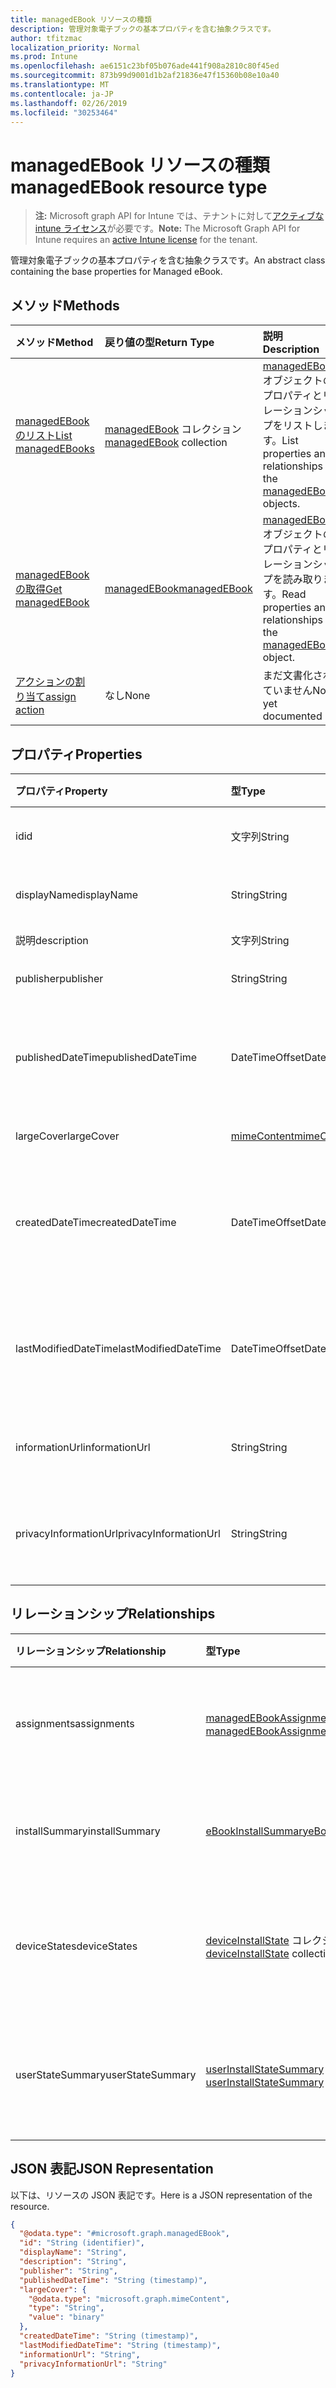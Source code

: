 ```yaml
---
title: managedEBook リソースの種類
description: 管理対象電子ブックの基本プロパティを含む抽象クラスです。
author: tfitzmac
localization_priority: Normal
ms.prod: Intune
ms.openlocfilehash: ae6151c23bf05b076ade441f908a2810c80f45ed
ms.sourcegitcommit: 873b99d9001d1b2af21836e47f15360b08e10a40
ms.translationtype: MT
ms.contentlocale: ja-JP
ms.lasthandoff: 02/26/2019
ms.locfileid: "30253464"
---
```

# <a name="managedebook-resource-type"></a><span data-ttu-id="d5e54-103">managedEBook リソースの種類</span><span class="sxs-lookup"><span data-stu-id="d5e54-103">managedEBook resource type</span></span>

> <span data-ttu-id="d5e54-104">**注:** Microsoft graph API for Intune では、テナントに対して[アクティブな intune ライセンス](https://go.microsoft.com/fwlink/?linkid=839381)が必要です。</span><span class="sxs-lookup"><span data-stu-id="d5e54-104">**Note:** The Microsoft Graph API for Intune requires an [active Intune license](https://go.microsoft.com/fwlink/?linkid=839381) for the tenant.</span></span>

<span data-ttu-id="d5e54-105">管理対象電子ブックの基本プロパティを含む抽象クラスです。</span><span class="sxs-lookup"><span data-stu-id="d5e54-105">An abstract class containing the base properties for Managed eBook.</span></span>

## <a name="methods"></a><span data-ttu-id="d5e54-106">メソッド</span><span class="sxs-lookup"><span data-stu-id="d5e54-106">Methods</span></span>
|<span data-ttu-id="d5e54-107">メソッド</span><span class="sxs-lookup"><span data-stu-id="d5e54-107">Method</span></span>|<span data-ttu-id="d5e54-108">戻り値の型</span><span class="sxs-lookup"><span data-stu-id="d5e54-108">Return Type</span></span>|<span data-ttu-id="d5e54-109">説明</span><span class="sxs-lookup"><span data-stu-id="d5e54-109">Description</span></span>|
|:---|:---|:---|
|[<span data-ttu-id="d5e54-110">managedEBook のリスト</span><span class="sxs-lookup"><span data-stu-id="d5e54-110">List managedEBooks</span></span>](../api/intune-books-managedebook-list.md)|<span data-ttu-id="d5e54-111">[managedEBook](../resources/intune-books-managedebook.md) コレクション</span><span class="sxs-lookup"><span data-stu-id="d5e54-111">[managedEBook](../resources/intune-books-managedebook.md) collection</span></span>|<span data-ttu-id="d5e54-112">[managedEBook](../resources/intune-books-managedebook.md) オブジェクトのプロパティとリレーションシップをリストします。</span><span class="sxs-lookup"><span data-stu-id="d5e54-112">List properties and relationships of the [managedEBook](../resources/intune-books-managedebook.md) objects.</span></span>|
|[<span data-ttu-id="d5e54-113">managedEBook の取得</span><span class="sxs-lookup"><span data-stu-id="d5e54-113">Get managedEBook</span></span>](../api/intune-books-managedebook-get.md)|[<span data-ttu-id="d5e54-114">managedEBook</span><span class="sxs-lookup"><span data-stu-id="d5e54-114">managedEBook</span></span>](../resources/intune-books-managedebook.md)|<span data-ttu-id="d5e54-115">[managedEBook](../resources/intune-books-managedebook.md) オブジェクトのプロパティとリレーションシップを読み取ります。</span><span class="sxs-lookup"><span data-stu-id="d5e54-115">Read properties and relationships of the [managedEBook](../resources/intune-books-managedebook.md) object.</span></span>|
|[<span data-ttu-id="d5e54-116">アクションの割り当て</span><span class="sxs-lookup"><span data-stu-id="d5e54-116">assign action</span></span>](../api/intune-books-managedebook-assign.md)|<span data-ttu-id="d5e54-117">なし</span><span class="sxs-lookup"><span data-stu-id="d5e54-117">None</span></span>|<span data-ttu-id="d5e54-118">まだ文書化されていません</span><span class="sxs-lookup"><span data-stu-id="d5e54-118">Not yet documented</span></span>|

## <a name="properties"></a><span data-ttu-id="d5e54-119">プロパティ</span><span class="sxs-lookup"><span data-stu-id="d5e54-119">Properties</span></span>
|<span data-ttu-id="d5e54-120">プロパティ</span><span class="sxs-lookup"><span data-stu-id="d5e54-120">Property</span></span>|<span data-ttu-id="d5e54-121">型</span><span class="sxs-lookup"><span data-stu-id="d5e54-121">Type</span></span>|<span data-ttu-id="d5e54-122">説明</span><span class="sxs-lookup"><span data-stu-id="d5e54-122">Description</span></span>|
|:---|:---|:---|
|<span data-ttu-id="d5e54-123">id</span><span class="sxs-lookup"><span data-stu-id="d5e54-123">id</span></span>|<span data-ttu-id="d5e54-124">文字列</span><span class="sxs-lookup"><span data-stu-id="d5e54-124">String</span></span>|<span data-ttu-id="d5e54-125">エンティティのキー。</span><span class="sxs-lookup"><span data-stu-id="d5e54-125">Key of the entity.</span></span>|
|<span data-ttu-id="d5e54-126">displayName</span><span class="sxs-lookup"><span data-stu-id="d5e54-126">displayName</span></span>|<span data-ttu-id="d5e54-127">String</span><span class="sxs-lookup"><span data-stu-id="d5e54-127">String</span></span>|<span data-ttu-id="d5e54-128">電子ブックの名前。</span><span class="sxs-lookup"><span data-stu-id="d5e54-128">Name of the eBook.</span></span>|
|<span data-ttu-id="d5e54-129">説明</span><span class="sxs-lookup"><span data-stu-id="d5e54-129">description</span></span>|<span data-ttu-id="d5e54-130">文字列</span><span class="sxs-lookup"><span data-stu-id="d5e54-130">String</span></span>|<span data-ttu-id="d5e54-131">説明。</span><span class="sxs-lookup"><span data-stu-id="d5e54-131">Description.</span></span>|
|<span data-ttu-id="d5e54-132">publisher</span><span class="sxs-lookup"><span data-stu-id="d5e54-132">publisher</span></span>|<span data-ttu-id="d5e54-133">String</span><span class="sxs-lookup"><span data-stu-id="d5e54-133">String</span></span>|<span data-ttu-id="d5e54-134">発行元です。</span><span class="sxs-lookup"><span data-stu-id="d5e54-134">Publisher.</span></span>|
|<span data-ttu-id="d5e54-135">publishedDateTime</span><span class="sxs-lookup"><span data-stu-id="d5e54-135">publishedDateTime</span></span>|<span data-ttu-id="d5e54-136">DateTimeOffset</span><span class="sxs-lookup"><span data-stu-id="d5e54-136">DateTimeOffset</span></span>|<span data-ttu-id="d5e54-137">電子ブックが発行された日時。</span><span class="sxs-lookup"><span data-stu-id="d5e54-137">The date and time when the eBook was published.</span></span>|
|<span data-ttu-id="d5e54-138">largeCover</span><span class="sxs-lookup"><span data-stu-id="d5e54-138">largeCover</span></span>|[<span data-ttu-id="d5e54-139">mimeContent</span><span class="sxs-lookup"><span data-stu-id="d5e54-139">mimeContent</span></span>](../resources/intune-shared-mimecontent.md)|<span data-ttu-id="d5e54-140">ブック カバー。</span><span class="sxs-lookup"><span data-stu-id="d5e54-140">Book cover.</span></span>|
|<span data-ttu-id="d5e54-141">createdDateTime</span><span class="sxs-lookup"><span data-stu-id="d5e54-141">createdDateTime</span></span>|<span data-ttu-id="d5e54-142">DateTimeOffset</span><span class="sxs-lookup"><span data-stu-id="d5e54-142">DateTimeOffset</span></span>|<span data-ttu-id="d5e54-143">電子ブック ファイルが作成された日時。</span><span class="sxs-lookup"><span data-stu-id="d5e54-143">The date and time when the eBook file was created.</span></span>|
|<span data-ttu-id="d5e54-144">lastModifiedDateTime</span><span class="sxs-lookup"><span data-stu-id="d5e54-144">lastModifiedDateTime</span></span>|<span data-ttu-id="d5e54-145">DateTimeOffset</span><span class="sxs-lookup"><span data-stu-id="d5e54-145">DateTimeOffset</span></span>|<span data-ttu-id="d5e54-146">電子ブックが最後に変更された日時。</span><span class="sxs-lookup"><span data-stu-id="d5e54-146">The date and time when the eBook was last modified.</span></span>|
|<span data-ttu-id="d5e54-147">informationUrl</span><span class="sxs-lookup"><span data-stu-id="d5e54-147">informationUrl</span></span>|<span data-ttu-id="d5e54-148">String</span><span class="sxs-lookup"><span data-stu-id="d5e54-148">String</span></span>|<span data-ttu-id="d5e54-149">詳細情報の URL。</span><span class="sxs-lookup"><span data-stu-id="d5e54-149">The more information Url.</span></span>|
|<span data-ttu-id="d5e54-150">privacyInformationUrl</span><span class="sxs-lookup"><span data-stu-id="d5e54-150">privacyInformationUrl</span></span>|<span data-ttu-id="d5e54-151">String</span><span class="sxs-lookup"><span data-stu-id="d5e54-151">String</span></span>|<span data-ttu-id="d5e54-152">プライバシーに関する声明の URL。</span><span class="sxs-lookup"><span data-stu-id="d5e54-152">The privacy statement Url.</span></span>|

## <a name="relationships"></a><span data-ttu-id="d5e54-153">リレーションシップ</span><span class="sxs-lookup"><span data-stu-id="d5e54-153">Relationships</span></span>
|<span data-ttu-id="d5e54-154">リレーションシップ</span><span class="sxs-lookup"><span data-stu-id="d5e54-154">Relationship</span></span>|<span data-ttu-id="d5e54-155">型</span><span class="sxs-lookup"><span data-stu-id="d5e54-155">Type</span></span>|<span data-ttu-id="d5e54-156">説明</span><span class="sxs-lookup"><span data-stu-id="d5e54-156">Description</span></span>|
|:---|:---|:---|
|<span data-ttu-id="d5e54-157">assignments</span><span class="sxs-lookup"><span data-stu-id="d5e54-157">assignments</span></span>|<span data-ttu-id="d5e54-158">[managedEBookAssignment](../resources/intune-books-managedebookassignment.md) コレクション</span><span class="sxs-lookup"><span data-stu-id="d5e54-158">[managedEBookAssignment](../resources/intune-books-managedebookassignment.md) collection</span></span>|<span data-ttu-id="d5e54-159">この電子ブックの割り当てのリストです。</span><span class="sxs-lookup"><span data-stu-id="d5e54-159">The list of assignments for this eBook.</span></span>|
|<span data-ttu-id="d5e54-160">installSummary</span><span class="sxs-lookup"><span data-stu-id="d5e54-160">installSummary</span></span>|[<span data-ttu-id="d5e54-161">eBookInstallSummary</span><span class="sxs-lookup"><span data-stu-id="d5e54-161">eBookInstallSummary</span></span>](../resources/intune-books-ebookinstallsummary.md)|<span data-ttu-id="d5e54-162">モバイル アプリ インストール概要です。</span><span class="sxs-lookup"><span data-stu-id="d5e54-162">Mobile App Install Summary.</span></span>|
|<span data-ttu-id="d5e54-163">deviceStates</span><span class="sxs-lookup"><span data-stu-id="d5e54-163">deviceStates</span></span>|<span data-ttu-id="d5e54-164">[deviceInstallState](../resources/intune-books-deviceinstallstate.md) コレクション</span><span class="sxs-lookup"><span data-stu-id="d5e54-164">[deviceInstallState](../resources/intune-books-deviceinstallstate.md) collection</span></span>|<span data-ttu-id="d5e54-165">この電子ブックのインストール状態のリストです。</span><span class="sxs-lookup"><span data-stu-id="d5e54-165">The list of installation states for this eBook.</span></span>|
|<span data-ttu-id="d5e54-166">userStateSummary</span><span class="sxs-lookup"><span data-stu-id="d5e54-166">userStateSummary</span></span>|<span data-ttu-id="d5e54-167">[userInstallStateSummary](../resources/intune-books-userinstallstatesummary.md) コレクション</span><span class="sxs-lookup"><span data-stu-id="d5e54-167">[userInstallStateSummary](../resources/intune-books-userinstallstatesummary.md) collection</span></span>|<span data-ttu-id="d5e54-168">この電子ブックのインストール状態のリストです。</span><span class="sxs-lookup"><span data-stu-id="d5e54-168">The list of installation states for this eBook.</span></span>|

## <a name="json-representation"></a><span data-ttu-id="d5e54-169">JSON 表記</span><span class="sxs-lookup"><span data-stu-id="d5e54-169">JSON Representation</span></span>
<span data-ttu-id="d5e54-170">以下は、リソースの JSON 表記です。</span><span class="sxs-lookup"><span data-stu-id="d5e54-170">Here is a JSON representation of the resource.</span></span>
<!-- {
  "blockType": "resource",
  "keyProperty": "id",
  "@odata.type": "microsoft.graph.managedEBook"
}
-->
``` json
{
  "@odata.type": "#microsoft.graph.managedEBook",
  "id": "String (identifier)",
  "displayName": "String",
  "description": "String",
  "publisher": "String",
  "publishedDateTime": "String (timestamp)",
  "largeCover": {
    "@odata.type": "microsoft.graph.mimeContent",
    "type": "String",
    "value": "binary"
  },
  "createdDateTime": "String (timestamp)",
  "lastModifiedDateTime": "String (timestamp)",
  "informationUrl": "String",
  "privacyInformationUrl": "String"
}
```



